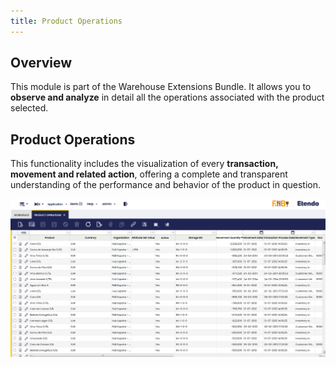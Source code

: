 ```yaml
---
title: Product Operations
---
```



## Overview

This module is part of the Warehouse Extensions Bundle. It allows you to **observe and analyze** in detail all the operations associated with the product selected.

## Product Operations

 This functionality includes the visualization of every **transaction, movement and related action**, offering a complete and transparent understanding of the performance and behavior of the product in question.

![alt text](../../../../../assets/user-guide/etendo-classic/optional-features/bundles/warehouse-extensions/product-operations-0.png)